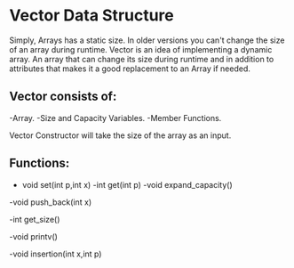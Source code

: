 # Vector Data Structure

Simply, Arrays has a static size. In older versions you can't change the size of an array during runtime. Vector is an idea of implementing a dynamic array. An array that can change its size during runtime and in addition to attributes that makes it a good replacement to an Array if needed.

## Vector consists of:
-Array.
-Size and Capacity Variables.
-Member Functions.

Vector Constructor will take the size of the array as an input.

## Functions:
- void set(int p,int x)
-int get(int p)
-void expand_capacity()

-void push_back(int x)

-int get_size()

-void printv()

-void insertion(int x,int p)

